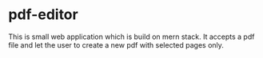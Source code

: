 # pdf-editor
This is small web application which is build on mern stack. It accepts a pdf file and let the user to create a new pdf with selected pages only.
